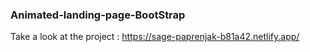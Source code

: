 ### Animated-landing-page-BootStrap

Take a look at the project : 
https://sage-paprenjak-b81a42.netlify.app/
